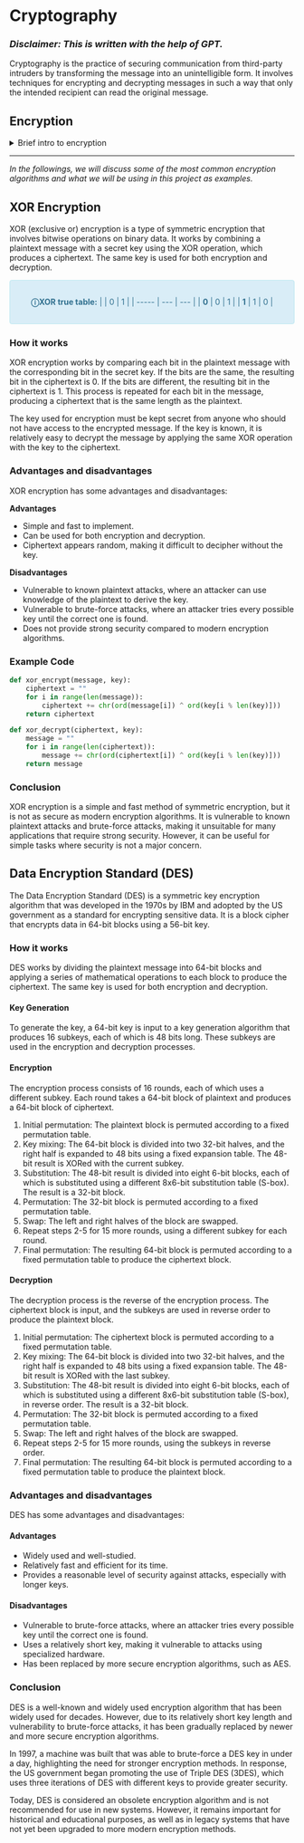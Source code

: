 # Cryptography
### *Disclaimer: This is written with the help of GPT.*

Cryptography is the practice of securing communication from third-party intruders by transforming the message into an unintelligible form. It involves techniques for encrypting and decrypting messages in such a way that only the intended recipient can read the original message.

## Encryption

<details><summary>Brief intro to encryption</summary>

Encryption is the process of converting plain text into a coded message that is unreadable by anyone except the intended recipient. The process involves using an algorithm and a key to transform the original message into a ciphertext. There are two main types of encryption:

### Symmetric Encryption
In symmetric encryption, the same key is used for both encryption and decryption. The key is shared between the sender and the recipient, and it must be kept secret from anyone else. Examples of symmetric encryption algorithms include Advanced Encryption Standard (AES), Data Encryption Standard (DES), and Triple DES.

### Asymmetric Encryption
In asymmetric encryption, two different keys are used for encryption and decryption. The public key is used for encrypting the message, while the private key is used for decrypting the message. The public key is shared with anyone who wants to send a message, while the private key is kept secret by the recipient. Examples of asymmetric encryption algorithms include RSA and Elliptic Curve Cryptography (ECC).

### Hashing
Hashing is the process of converting a message or data into a fixed-length value, known as a hash value or digest. Hash functions are one-way functions, meaning that it is easy to compute the hash value from the original message, but it is virtually impossible to derive the original message from the hash value. Hashing is used to verify the integrity of data and to ensure that it has not been tampered with.

### Digital Signatures
A digital signature is a mathematical technique used to ensure the authenticity and integrity of a message or document. It involves using a private key to sign the message or document, which creates a unique digital signature. The digital signature can be verified using the corresponding public key to ensure that the message has not been tampered with and that it was indeed sent by the intended sender.

### Applications of Cryptography
Cryptography is used in many applications, including:

* Secure communication between two parties over an insecure network
* Secure storage of sensitive data
* Digital signatures for electronic transactions and contracts
* Password storage and verification
* Secure online banking and e-commerce transactions
* Protection of intellectual property and trade secrets

In summary, cryptography plays a crucial role in securing communication and protecting sensitive data in the digital age.

</details>

---

*In the followings, we will discuss some of the most common encryption algorithms and what we will be using in this project as examples.*

## XOR Encryption

XOR (exclusive or) encryption is a type of symmetric encryption that involves bitwise operations on binary data. It works by combining a plaintext message with a secret key using the XOR operation, which produces a ciphertext. The same key is used for both encryption and decryption.

<div class="info_block" align="center">

**&#9432;XOR true table:**
|       | 0   | 1   |
| ----- | --- | --- |
| **0** | 0   | 1   |
| **1** | 1   | 0   |

</div>

### How it works
XOR encryption works by comparing each bit in the plaintext message with the corresponding bit in the secret key. If the bits are the same, the resulting bit in the ciphertext is 0. If the bits are different, the resulting bit in the ciphertext is 1. This process is repeated for each bit in the message, producing a ciphertext that is the same length as the plaintext.

The key used for encryption must be kept secret from anyone who should not have access to the encrypted message. If the key is known, it is relatively easy to decrypt the message by applying the same XOR operation with the key to the ciphertext.

### Advantages and disadvantages
XOR encryption has some advantages and disadvantages:

**Advantages**

* Simple and fast to implement.
* Can be used for both encryption and decryption.
* Ciphertext appears random, making it difficult to decipher without the key.
  
**Disadvantages**

* Vulnerable to known plaintext attacks, where an attacker can use knowledge of the plaintext to derive the key.
* Vulnerable to brute-force attacks, where an attacker tries every possible key until the correct one is found.
* Does not provide strong security compared to modern encryption algorithms.

### Example Code
```python
def xor_encrypt(message, key):
    ciphertext = ""
    for i in range(len(message)):
        ciphertext += chr(ord(message[i]) ^ ord(key[i % len(key)]))
    return ciphertext

def xor_decrypt(ciphertext, key):
    message = ""
    for i in range(len(ciphertext)):
        message += chr(ord(ciphertext[i]) ^ ord(key[i % len(key)]))
    return message
```

### Conclusion
XOR encryption is a simple and fast method of symmetric encryption, but it is not as secure as modern encryption algorithms. It is vulnerable to known plaintext attacks and brute-force attacks, making it unsuitable for many applications that require strong security. However, it can be useful for simple tasks where security is not a major concern.

## Data Encryption Standard (DES)
The Data Encryption Standard (DES) is a symmetric key encryption algorithm that was developed in the 1970s by IBM and adopted by the US government as a standard for encrypting sensitive data. It is a block cipher that encrypts data in 64-bit blocks using a 56-bit key.

### How it works
DES works by dividing the plaintext message into 64-bit blocks and applying a series of mathematical operations to each block to produce the ciphertext. The same key is used for both encryption and decryption.

#### Key Generation
To generate the key, a 64-bit key is input to a key generation algorithm that produces 16 subkeys, each of which is 48 bits long. These subkeys are used in the encryption and decryption processes.

#### Encryption
The encryption process consists of 16 rounds, each of which uses a different subkey. Each round takes a 64-bit block of plaintext and produces a 64-bit block of ciphertext.

1. Initial permutation: The plaintext block is permuted according to a fixed permutation table.
2. Key mixing: The 64-bit block is divided into two 32-bit halves, and the right half is expanded to 48 bits using a fixed expansion table. The 48-bit result is XORed with the current subkey.
3. Substitution: The 48-bit result is divided into eight 6-bit blocks, each of which is substituted using a different 8x6-bit substitution table (S-box). The result is a 32-bit block.
4. Permutation: The 32-bit block is permuted according to a fixed permutation table.
5. Swap: The left and right halves of the block are swapped.
6. Repeat steps 2-5 for 15 more rounds, using a different subkey for each round.
7. Final permutation: The resulting 64-bit block is permuted according to a fixed permutation table to produce the ciphertext block.

#### Decryption
The decryption process is the reverse of the encryption process. The ciphertext block is input, and the subkeys are used in reverse order to produce the plaintext block.

1. Initial permutation: The ciphertext block is permuted according to a fixed permutation table.
2. Key mixing: The 64-bit block is divided into two 32-bit halves, and the right half is expanded to 48 bits using a fixed expansion table. The 48-bit result is XORed with the last subkey.
3. Substitution: The 48-bit result is divided into eight 6-bit blocks, each of which is substituted using a different 8x6-bit substitution table (S-box), in reverse order. The result is a 32-bit block.
4. Permutation: The 32-bit block is permuted according to a fixed permutation table.
5. Swap: The left and right halves of the block are swapped.
6. Repeat steps 2-5 for 15 more rounds, using the subkeys in reverse order.
7. Final permutation: The resulting 64-bit block is permuted according to a fixed permutation table to produce the plaintext block.

### Advantages and disadvantages
DES has some advantages and disadvantages:

#### Advantages
* Widely used and well-studied.
* Relatively fast and efficient for its time.
* Provides a reasonable level of security against attacks, especially with longer keys.
  
#### Disadvantages
* Vulnerable to brute-force attacks, where an attacker tries every possible key until the correct one is found.
* Uses a relatively short key, making it vulnerable to attacks using specialized hardware.
* Has been replaced by more secure encryption algorithms, such as AES.

### Conclusion
DES is a well-known and widely used encryption algorithm that has been widely used for decades. However, due to its relatively short key length and vulnerability to brute-force attacks, it has been gradually replaced by newer and more secure encryption algorithms.

In 1997, a machine was built that was able to brute-force a DES key in under a day, highlighting the need for stronger encryption methods. In response, the US government began promoting the use of Triple DES (3DES), which uses three iterations of DES with different keys to provide greater security.

Today, DES is considered an obsolete encryption algorithm and is not recommended for use in new systems. However, it remains important for historical and educational purposes, as well as in legacy systems that have not yet been upgraded to more modern encryption methods.

<!-- css style -->
<style>
    .success_block {
    padding: 15px; border: 1px solid transparent; border-color: transparent; margin-bottom: 20px; border-radius: 4px; color: #3c763d; background-color: #dff0d8; border-color: #d6e9c6;
}
    .error_block {
    padding: 15px; border: 1px solid transparent; border-color: transparent; margin-bottom: 20px; border-radius: 4px; color: #a94442; background-color: #f2dede; border-color: #ebccd1;
}
    .info_block {
    padding: 15px; border: 1px solid transparent; border-color: transparent; margin-bottom: 20px; border-radius: 4px; color: #31708f; background-color: #d9edf7; border-color: #bce8f1;
}
</style>
